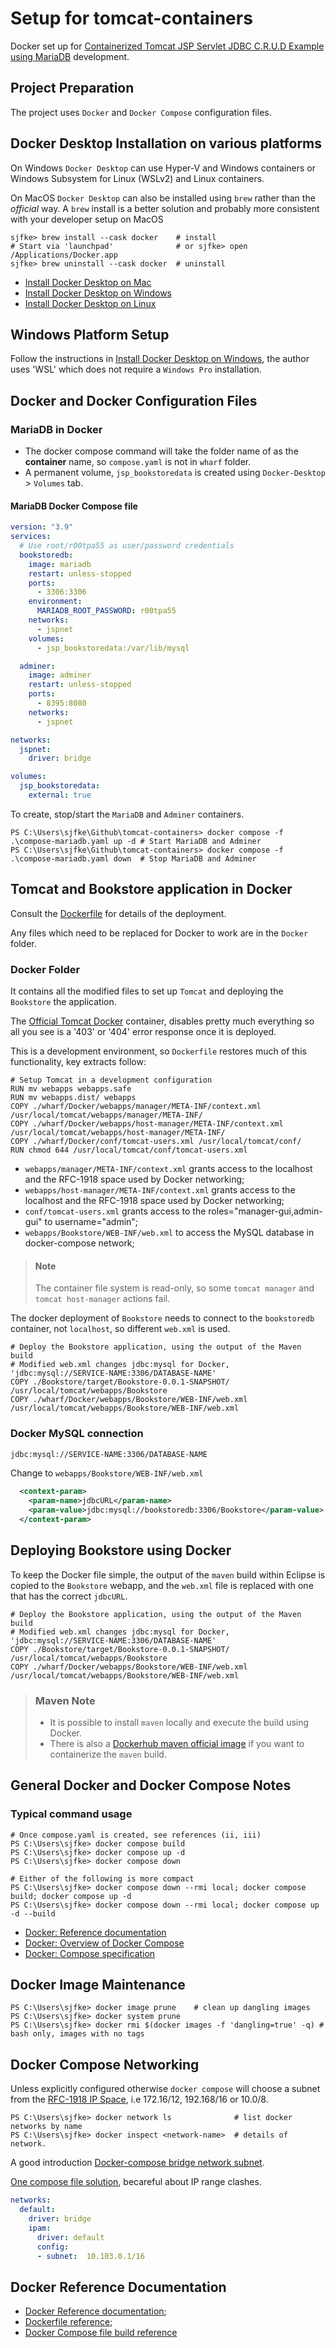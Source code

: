 # Setup for tomcat-containers

Docker set up for [Containerized Tomcat JSP Servlet JDBC C.R.U.D Example using MariaDB](https://www.codejava.net/coding/jsp-servlet-jdbc-mysql-create-read-update-delete-crud-example) development.

## Project Preparation

The project uses `Docker` and `Docker Compose` configuration files.

## Docker Desktop Installation on various platforms

On Windows `Docker Desktop` can use Hyper-V and Windows containers or Windows Subsystem for Linux (WSLv2) and Linux containers.

On MacOS `Docker Desktop` can also be installed using `brew` rather than the *official* way. A `brew` install is a better solution and probably more consistent with your developer setup on MacOS

```console
sjfke> brew install --cask docker    # install
# Start via 'launchpad'              # or sjfke> open /Applications/Docker.app
sjfke> brew uninstall --cask docker  # uninstall
```

* [Install Docker Desktop on Mac](https://docs.docker.com/desktop/install/mac-install/)
* [Install Docker Desktop on Windows](https://docs.docker.com/desktop/install/windows-install/)
* [Install Docker Desktop on Linux](https://docs.docker.com/desktop/install/linux-install/)

## Windows Platform Setup

Follow the instructions in [Install Docker Desktop on Windows](https://docs.docker.com/desktop/install/windows-install/), the author uses 'WSL' which does not require a `Windows Pro` installation.

## Docker and Docker Configuration Files

### MariaDB in Docker

* The docker compose command will take the folder name of as the **container** name, so `compose.yaml` is not in `wharf` folder.
* A permanent volume, `jsp_bookstoredata` is created using `Docker-Desktop` > `Volumes` tab.

#### MariaDB Docker Compose file

```yaml
version: "3.9"
services:
  # Use root/r00tpa55 as user/password credentials
  bookstoredb:
    image: mariadb
    restart: unless-stopped
    ports:
      - 3306:3306
    environment:
      MARIADB_ROOT_PASSWORD: r00tpa55
    networks:
      - jspnet
    volumes:
      - jsp_bookstoredata:/var/lib/mysql

  adminer:
    image: adminer
    restart: unless-stopped
    ports:
      - 8395:8080
    networks:
      - jspnet

networks:
  jspnet:
    driver: bridge

volumes:
  jsp_bookstoredata:
    external: true
```

To create, stop/start the `MariaDB` and `Adminer` containers.

```console
PS C:\Users\sjfke\Github\tomcat-containers> docker compose -f .\compose-mariadb.yaml up -d # Start MariaDB and Adminer
PS C:\Users\sjfke\Github\tomcat-containers> docker compose -f .\compose-mariadb.yaml down  # Stop MariaDB and Adminer
```

## Tomcat and Bookstore application in Docker

Consult the [Dockerfile](../Dockerfile) for details of the deployment.

Any files which need to be replaced for Docker to work are in the `Docker` folder.

### Docker Folder

It contains all the modified files to set up `Tomcat` and deploying the `Bookstore` the application.

The [Official Tomcat Docker](https://hub.docker.com/_/tomcat) container, disables pretty much everything so all you see is a '403' or '404' error response once it is deployed.

This is a development environment, so `Dockerfile` restores much of this functionality, key extracts follow:

```text
# Setup Tomcat in a development configuration
RUN mv webapps webapps.safe
RUN mv webapps.dist/ webapps
COPY ./wharf/Docker/webapps/manager/META-INF/context.xml /usr/local/tomcat/webapps/manager/META-INF/
COPY ./wharf/Docker/webapps/host-manager/META-INF/context.xml /usr/local/tomcat/webapps/host-manager/META-INF/
COPY ./wharf/Docker/conf/tomcat-users.xml /usr/local/tomcat/conf/
RUN chmod 644 /usr/local/tomcat/conf/tomcat-users.xml
```

* `webapps/manager/META-INF/context.xml` grants access to the localhost and the RFC-1918 space used by Docker networking;
* `webapps/host-manager/META-INF/context.xml` grants access to the localhost and the RFC-1918 space used by Docker networking;
* `conf/tomcat-users.xml` grants access to the roles="manager-gui,admin-gui" to username="admin";
* `webapps/Bookstore/WEB-INF/web.xml` to access the MySQL database in docker-compose network;

> #### Note
>
> The container file system is read-only, so some `tomcat manager` and `tomcat host-manager` actions fail.

The docker deployment of `Bookstore` needs to connect to the `bookstoredb` container, not `localhost`, so different `web.xml` is used.

```text
# Deploy the Bookstore application, using the output of the Maven build
# Modified web.xml changes jdbc:mysql for Docker, 'jdbc:mysql://SERVICE-NAME:3306/DATABASE-NAME'
COPY ./Bookstore/target/Bookstore-0.0.1-SNAPSHOT/ /usr/local/tomcat/webapps/Bookstore
COPY ./wharf/Docker/webapps/Bookstore/WEB-INF/web.xml /usr/local/tomcat/webapps/Bookstore/WEB-INF/web.xml
```

### Docker MySQL connection

```xml
jdbc:mysql://SERVICE-NAME:3306/DATABASE-NAME
```

Change to `webapps/Bookstore/WEB-INF/web.xml`

```xml
  <context-param>
    <param-name>jdbcURL</param-name>
    <param-value>jdbc:mysql://bookstoredb:3306/Bookstore</param-value>
  </context-param>
```

## Deploying Bookstore using Docker

To keep the Docker file simple, the output of the `maven` build within Eclipse is copied to the `Bookstore` webapp, and the `web.xml` file is replaced with one that has the correct `jdbcURL`.

```text
# Deploy the Bookstore application, using the output of the Maven build
# Modified web.xml changes jdbc:mysql for Docker, 'jdbc:mysql://SERVICE-NAME:3306/DATABASE-NAME'
COPY ./Bookstore/target/Bookstore-0.0.1-SNAPSHOT/ /usr/local/tomcat/webapps/Bookstore
COPY ./wharf/Docker/webapps/Bookstore/WEB-INF/web.xml /usr/local/tomcat/webapps/Bookstore/WEB-INF/web.xml
```

> ### Maven Note
>
> * It is possible to install `maven` locally and execute the build using Docker.
> * There is also a [Dockerhub maven official image](https://hub.docker.com/_/maven) if you want to containerize the `maven` build.

## General Docker and Docker Compose Notes

### Typical command usage

```console
# Once compose.yaml is created, see references (ii, iii)
PS C:\Users\sjfke> docker compose build
PS C:\Users\sjfke> docker compose up -d 
PS C:\Users\sjfke> docker compose down

# Either of the following is more compact
PS C:\Users\sjfke> docker compose down --rmi local; docker compose build; docker compose up -d
PS C:\Users\sjfke> docker compose down --rmi local; docker compose up -d --build
```

* [Docker: Reference documentation](https://docs.docker.com/reference/)
* [Docker: Overview of Docker Compose](https://docs.docker.com/compose/)
* [Docker: Compose specification](https://docs.docker.com/compose/compose-file)

## Docker Image Maintenance

```console
PS C:\Users\sjfke> docker image prune    # clean up dangling images
PS C:\Users\sjfke> docker system prune 
PS C:\Users\sjfke> docker rmi $(docker images -f 'dangling=true' -q) # bash only, images with no tags
```

## Docker Compose Networking

Unless explicitly configured otherwise `docker compose` will choose a subnet from the [RFC-1918 IP Space](https://www.ietf.org/rfc/rfc1918.txt), i.e 172.16/12, 192.168/16 or 10.0/8.

```console
PS C:\Users\sjfke> docker network ls              # list docker networks by name
PS C:\Users\sjfke> docker inspect <network-name>  # details of network.
```

A good introduction [Docker-compose bridge network subnet](https://bobcares.com/blog/docker-compose-bridge-network-subnet/).

[One compose file solution](https://stackoverflow.com/questions/53949616/networks-created-by-docker-compose-do-not-respect-dockers-subnet-settings), becareful about IP range clashes.

```yaml
networks:
  default:
    driver: bridge
    ipam:
      driver: default
      config:
      - subnet:  10.103.0.1/16
```

## Docker Reference Documentation

* [Docker Reference documentation](https://docs.docker.com/reference/);
* [Dockerfile reference](https://docs.docker.com/engine/reference/builder/);
* [Docker Compose file build reference](https://docs.docker.com/compose/compose-file/build/)

